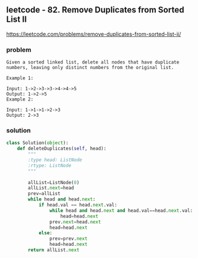 ## leetcode - 82. Remove Duplicates from Sorted List II
https://leetcode.com/problems/remove-duplicates-from-sorted-list-ii/
### problem
```
Given a sorted linked list, delete all nodes that have duplicate numbers, leaving only distinct numbers from the original list.

Example 1:

Input: 1->2->3->3->4->4->5
Output: 1->2->5
Example 2:

Input: 1->1->1->2->3
Output: 2->3
```
### solution
```python
class Solution(object):
    def deleteDuplicates(self, head):
        """
        :type head: ListNode
        :rtype: ListNode
        """
        
        allList=ListNode(0)
        allList.next=head
        prev=allList
        while head and head.next:
            if head.val == head.next.val:
                while head and head.next and head.val==head.next.val:
                    head=head.next
                prev.next=head.next
                head=head.next
            else:
                prev=prev.next
                head=head.next
        return allList.next
```